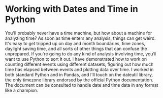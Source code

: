 # Working with Dates and Time in Python
You'll probably never have a time machine, but how about a machine for analyzing time? As soon as time enters any analysis, things can get weird. It's easy to get tripped up on day and month boundaries, time zones, daylight saving time, and all sorts of other things that can confuse the unprepared. If you're going to do any kind of analysis involving time, you’ll want to use Python to sort it out. I have demonstrated how to work on counting different events using different datasets, figuring out how much time has elapsed between events and plotting data over time. I worked in both standard Python and in Pandas, and I'll touch on the dateutil library, the only timezone library endorsed by the official Python documentation. The document can be consulted to handle date and time data in any format like a champion.
